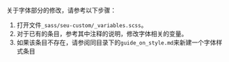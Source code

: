 关于字体部分的修改，请参考以下步骤：

1. 打开文件`_sass/seu-custom/_variables.scss`。
2. 对于已有的条目，参考其中注释的说明，修改字体相关的变量。
3. 如果该条目不存在，请参阅同目录下的`guide_on_style.md`来新建一个字体样式条目
